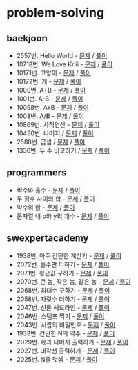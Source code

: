 # problem-solving

## baekjoon

- 2557번. Hello World - [문제](https://www.acmicpc.net/problem/2557) / [풀이](./baekjoon/hello-world-2557.cpp)
- 10718번. We Love Kriii - [문제](https://www.acmicpc.net/problem/10718) / [풀이](./baekjoon/we-love-kriii-10718.cpp)
- 10171번. 고양이 - [문제](https://www.acmicpc.net/problem/10171) / [풀이](./baekjoon/cat-10171.cpp)
- 10172번. 개 - [문제](https://www.acmicpc.net/problem/10172) / [풀이](./baekjoon/dog-10172.cpp)
- 1000번. A+B - [문제](https://www.acmicpc.net/problem/1000) / [풀이](./baekjoon/A+B-1000.cpp)
- 1001번. A-B - [문제](https://www.acmicpc.net/problem/1001) / [풀이](./baekjoon/A-B-1001.cpp)
- 10098번. AxB - [문제](https://www.acmicpc.net/problem/10998) / [풀이](./baekjoon/AxB-10998.cpp)
- 1008번. A/B - [문제](https://www.acmicpc.net/problem/1008) / [풀이](./baekjoon/A÷B-1008.cpp)
- 10869번. 사칙연산 - [문제](https://www.acmicpc.net/problem/10869) / [풀이](./baekjoon/four-fundamental-arithmetic-operations-10869.cpp)
- 10430번. 나머지 / [문제](https://www.acmicpc.net/problem/10430) / [풀이](./baekjoon/rest-10430.cpp)
- 2588번. 곱셈 / [문제](https://www.acmicpc.net/problem/2588) / [풀이](./baekjoon/multiply-2588.cpp)
- 1330번. 두 수 비교하기 / [문제](https://www.acmicpc.net/problem/1330) / [풀이](./baekjoon/compare-two-numbers-1330.cpp)

## programmers

- 짝수와 홀수 - [문제](https://programmers.co.kr/learn/courses/30/lessons/12937) / [풀이](./programmers/even-number-and-odd-number.cpp)
- 두 정수 사이의 합 - [문제](https://programmers.co.kr/learn/courses/30/lessons/12912) / [풀이](./programmers/sum-between-two-integers.cpp)
- 약수의 합 - [문제](https://programmers.co.kr/learn/courses/30/lessons/12928) / [풀이](./programmers/sum-of-divisor.cpp)
- 문자열 내 p와 y의 개수 - [문제](https://programmers.co.kr/learn/courses/30/lessons/12916) / [풀이](./programmers/count-of-p-and-y.cpp)

## swexpertacademy

- 1938번. 아주 간단한 계산기 - [문제](https://swexpertacademy.com/main/code/problem/problemDetail.do?contestProbId=AV5PjsYKAMIDFAUq&categoryId=AV5PjsYKAMIDFAUq&categoryType=CODE) / [풀이](./swexpertacademy/very-simple-calculator-1938.cpp)
- 2072번. 홀수만 더하기 - [문제](https://swexpertacademy.com/main/code/problem/problemDetail.do?contestProbId=AV5QSEhaA5sDFAUq&categoryId=AV5QSEhaA5sDFAUq&categoryType=CODE) / [풀이](./swexpertacademy/odd-numbers-plus-2072.cpp)
- 2071번. 평균값 구하기 - [문제](https://swexpertacademy.com/main/code/problem/problemDetail.do?contestProbId=AV5QRnJqA5cDFAUq&categoryId=AV5QRnJqA5cDFAUq&categoryType=CODE) / [풀이](./swexpertacademy/get-average-value-2071.cpp)
- 2070번. 큰 놈, 작은 놈, 같은 놈 - [문제](https://swexpertacademy.com/main/code/problem/problemDetail.do?contestProbId=AV5QQ6qqA40DFAUq&categoryId=AV5QQ6qqA40DFAUq&categoryType=CODE) / [풀이](./swexpertacademy/big-small-same-2070.cpp)
- 2068번. 최대수 구하기 - [문제](https://swexpertacademy.com/main/code/problem/problemDetail.do?contestProbId=AV5QQhbqA4QDFAUq&categoryId=AV5QQhbqA4QDFAUq&categoryType=CODE) / [풀이](./swexpertacademy/get-biggest-number-2068.cpp)
- 2058번. 자릿수 더하기 - [문제](https://swexpertacademy.com/main/code/problem/problemDetail.do?contestProbId=AV5QPRjqA10DFAUq&categoryId=AV5QPRjqA10DFAUq&categoryType=CODE) / [풀이](./swexpertacademy/sum-digits-2058.cpp)
- 2047번. 신문 헤드라인 - [문제](https://swexpertacademy.com/main/code/problem/problemDetail.do?contestProbId=AV5QKsLaAy0DFAUq&categoryId=AV5QKsLaAy0DFAUq&categoryType=CODE) / [풀이](./swexpertacademy/newspaper-headline-2047.cpp)
- 2046번. 스탬프 찍기 - [문제](https://swexpertacademy.com/main/code/problem/problemDetail.do?contestProbId=AV5QKdT6AyYDFAUq&categoryId=AV5QKdT6AyYDFAUq&categoryType=CODE) / [풀이](./swexpertacademy/stamp-2046.cpp)
- 2043번. 서랍의 비밀번호 - [문제](https://swexpertacademy.com/main/code/problem/problemDetail.do?contestProbId=AV5QJ_8KAx8DFAUq&categoryId=AV5QJ_8KAx8DFAUq&categoryType=CODE) / [풀이](./swexpertacademy/password-of-drawer-2043.cpp)
- 1933번. 간단한 N의 약수 - [문제](https://swexpertacademy.com/main/code/problem/problemDetail.do?contestProbId=AV5PhcWaAKIDFAUq&categoryId=AV5PhcWaAKIDFAUq&categoryType=CODE) / [풀이](./swexpertacademy/simple-divisor-of-n-1933.cpp)
- 2029번. 몫과 나머지 출력하기 - [문제](https://swexpertacademy.com/main/code/problem/problemDetail.do?contestProbId=AV5QGNvKAtEDFAUq&categoryId=AV5QGNvKAtEDFAUq&categoryType=CODE) / [풀이](./swexpertacademy/print-quotient-and-remainder-2029.cpp)
- 2027번. 대각선 출력하기 - [문제](https://swexpertacademy.com/main/code/problem/problemDetail.do?contestProbId=AV5QFuZ6As0DFAUq&categoryId=AV5QFuZ6As0DFAUq&categoryType=CODE) / [풀이](./swexpertacademy/print-dialog-line-2027.cpp)
- 2025번. N줄 덧셈 - [문제](https://swexpertacademy.com/main/code/problem/problemDetail.do?contestProbId=AV5QFZtaAscDFAUq&categoryId=AV5QFZtaAscDFAUq&categoryType=CODE) / [풀이](./swexpertacademy/n-line-add-2025.cpp)
